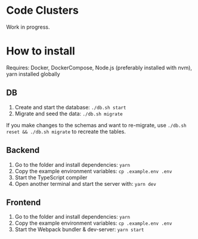 # Code Clusters

Work in progress.

# How to install

Requires: Docker, DockerCompose, Node.js (preferably installed with nvm), yarn installed globally

## DB

1. Create and start the database: `./db.sh start`
2. Migrate and seed the data: `./db.sh migrate`

If you make changes to the schemas and want to re-migrate, use `./db.sh reset && ./db.sh migrate` to recreate the tables.

## Backend

1. Go to the folder and install dependencies: `yarn`
2. Copy the example environment variables: `cp .example.env .env`
3. Start the TypeScript compiler
4. Open another terminal and start the server with: `yarn dev`

## Frontend

1. Go to the folder and install dependencies: `yarn`
2. Copy the example environment variables: `cp .example.env .env`
3. Start the Webpack bundler & dev-server: `yarn start`


